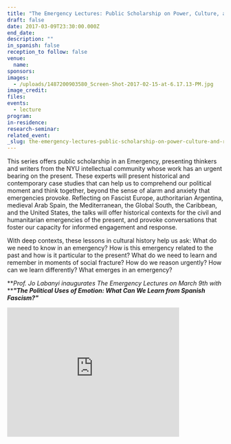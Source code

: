 ```yaml
---
title: "The Emergency Lectures: Public Scholarship on Power, Culture, and Resistance - Jo Labanyi "
draft: false
date: 2017-03-09T23:30:00.000Z
end_date:
description: ""
in_spanish: false
reception_to follow: false
venue:
  name:
sponsors:
images:
  - /uploads/1487200903580_Screen-Shot-2017-02-15-at-6.17.13-PM.jpg
image_credit:
files:
events:
  - lecture
program:
in-residence:
research-seminar:
related_event:
_slug: the-emergency-lectures-public-scholarship-on-power-culture-and-resistance-jo-labanyi
---
```


This series offers public scholarship in an Emergency, presenting thinkers and writers from the NYU intellectual community whose work has an urgent bearing on the present. These experts will present historical and contemporary case studies that can help us to comprehend our political moment and think together, beyond the sense of alarm and anxiety that emergencies provoke. Reflecting on Fascist Europe, authoritarian Argentina, medieval Arab Spain, the Mediterranean, the Global South, the Caribbean, and the United States, the talks will offer historical contexts for the civil and humanitarian emergencies of the present, and provoke conversations that foster our capacity for informed engagement and response.

With deep contexts, these lessons in cultural history help us ask: What do we need to know in an emergency? How is this emergency related to the past and how is it particular to the present? What do we need to learn and remember in moments of social fracture? How do we reason urgently? How can we learn differently? What emerges in an emergency?

**_Prof. Jo Labanyi inaugurates The Emergency Lectures on March 9th with_ ****_"The Political Uses of Emotion: What Can We Learn from Spanish Fascism?"_**

<iframe id="kaltura_player" src="https://cdnapisec.kaltura.com/p/1674401/sp/167440100/embedIframeJs/uiconf_id/23435151/partner_id/1674401?iframeembed=true&amp;playerId=kaltura_player&amp;entry_id=1_3x5um0u0&amp;flashvars[akamaiHD.loadingPolicy]=preInitialize&amp;flashvars[akamaiHD.asyncInit]=true&amp;flashvars[twoPhaseManifest]=true&amp;flashvars[streamerType]=hdnetworkmanifest&amp;flashvars[localizationCode]=en&amp;flashvars[leadWithHTML5]=true&amp;flashvars[sideBarContainer.plugin]=true&amp;flashvars[sideBarContainer.position]=left&amp;flashvars[sideBarContainer.clickToClose]=true&amp;flashvars[chapters.plugin]=true&amp;flashvars[chapters.layout]=vertical&amp;flashvars[chapters.thumbnailRotator]=false&amp;flashvars[streamSelector.plugin]=true&amp;flashvars[EmbedPlayer.SpinnerTarget]=videoHolder&amp;flashvars[dualScreen.plugin]=true&amp;flashvars[LeadWithHLSOnFlash]=true&amp;&amp;wid=1_6wjm8sy9" width="400" height="300" allowfullscreen="" webkitallowfullscreen="" mozallowfullscreen="" frameborder="0" title="Kaltura Player"></iframe>

